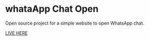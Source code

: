 # whataApp Chat Open

Open source project for a simple website to open WhatsApp chat.

[LIVE HERE](https://traue.com.br/open-wa)